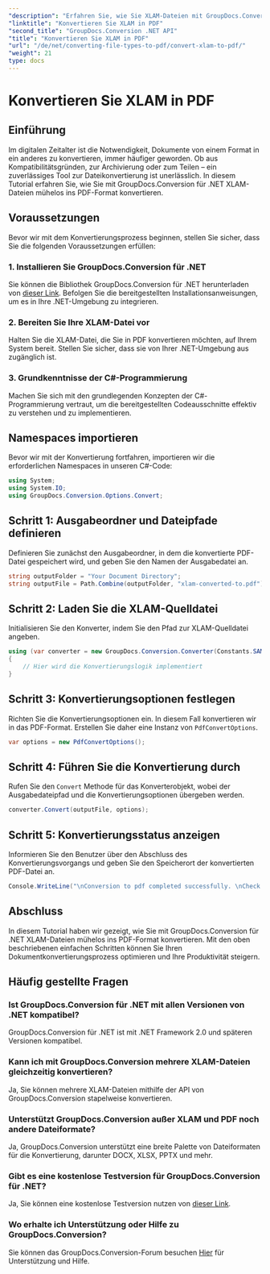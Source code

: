 ```yaml
---
"description": "Erfahren Sie, wie Sie XLAM-Dateien mit GroupDocs.Conversion für .NET mühelos in PDF konvertieren. Folgen Sie unserer Schritt-für-Schritt-Anleitung für eine reibungslose Dokumentkonvertierung."
"linktitle": "Konvertieren Sie XLAM in PDF"
"second_title": "GroupDocs.Conversion .NET API"
"title": "Konvertieren Sie XLAM in PDF"
"url": "/de/net/converting-file-types-to-pdf/convert-xlam-to-pdf/"
"weight": 21
type: docs
---
```

# Konvertieren Sie XLAM in PDF

## Einführung
Im digitalen Zeitalter ist die Notwendigkeit, Dokumente von einem Format in ein anderes zu konvertieren, immer häufiger geworden. Ob aus Kompatibilitätsgründen, zur Archivierung oder zum Teilen – ein zuverlässiges Tool zur Dateikonvertierung ist unerlässlich. In diesem Tutorial erfahren Sie, wie Sie mit GroupDocs.Conversion für .NET XLAM-Dateien mühelos ins PDF-Format konvertieren.
## Voraussetzungen
Bevor wir mit dem Konvertierungsprozess beginnen, stellen Sie sicher, dass Sie die folgenden Voraussetzungen erfüllen:
### 1. Installieren Sie GroupDocs.Conversion für .NET
Sie können die Bibliothek GroupDocs.Conversion für .NET herunterladen von [dieser Link](https://releases.groupdocs.com/conversion/net/). Befolgen Sie die bereitgestellten Installationsanweisungen, um es in Ihre .NET-Umgebung zu integrieren.
### 2. Bereiten Sie Ihre XLAM-Datei vor
Halten Sie die XLAM-Datei, die Sie in PDF konvertieren möchten, auf Ihrem System bereit. Stellen Sie sicher, dass sie von Ihrer .NET-Umgebung aus zugänglich ist.
### 3. Grundkenntnisse der C#-Programmierung
Machen Sie sich mit den grundlegenden Konzepten der C#-Programmierung vertraut, um die bereitgestellten Codeausschnitte effektiv zu verstehen und zu implementieren.

## Namespaces importieren
Bevor wir mit der Konvertierung fortfahren, importieren wir die erforderlichen Namespaces in unseren C#-Code:
```csharp
using System;
using System.IO;
using GroupDocs.Conversion.Options.Convert;
```

## Schritt 1: Ausgabeordner und Dateipfade definieren
Definieren Sie zunächst den Ausgabeordner, in dem die konvertierte PDF-Datei gespeichert wird, und geben Sie den Namen der Ausgabedatei an.
```csharp
string outputFolder = "Your Document Directory";
string outputFile = Path.Combine(outputFolder, "xlam-converted-to.pdf");
```
## Schritt 2: Laden Sie die XLAM-Quelldatei
Initialisieren Sie den Konverter, indem Sie den Pfad zur XLAM-Quelldatei angeben.
```csharp
using (var converter = new GroupDocs.Conversion.Converter(Constants.SAMPLE_XLAM))
{
    // Hier wird die Konvertierungslogik implementiert
}
```
## Schritt 3: Konvertierungsoptionen festlegen
Richten Sie die Konvertierungsoptionen ein. In diesem Fall konvertieren wir in das PDF-Format. Erstellen Sie daher eine Instanz von `PdfConvertOptions`.
```csharp
var options = new PdfConvertOptions();
```
## Schritt 4: Führen Sie die Konvertierung durch
Rufen Sie den `Convert` Methode für das Konverterobjekt, wobei der Ausgabedateipfad und die Konvertierungsoptionen übergeben werden.
```csharp
converter.Convert(outputFile, options);
```
## Schritt 5: Konvertierungsstatus anzeigen
Informieren Sie den Benutzer über den Abschluss des Konvertierungsvorgangs und geben Sie den Speicherort der konvertierten PDF-Datei an.
```csharp
Console.WriteLine("\nConversion to pdf completed successfully. \nCheck output in {0}", outputFolder);
```

## Abschluss
In diesem Tutorial haben wir gezeigt, wie Sie mit GroupDocs.Conversion für .NET XLAM-Dateien mühelos ins PDF-Format konvertieren. Mit den oben beschriebenen einfachen Schritten können Sie Ihren Dokumentkonvertierungsprozess optimieren und Ihre Produktivität steigern.
## Häufig gestellte Fragen
### Ist GroupDocs.Conversion für .NET mit allen Versionen von .NET kompatibel?
GroupDocs.Conversion für .NET ist mit .NET Framework 2.0 und späteren Versionen kompatibel.
### Kann ich mit GroupDocs.Conversion mehrere XLAM-Dateien gleichzeitig konvertieren?
Ja, Sie können mehrere XLAM-Dateien mithilfe der API von GroupDocs.Conversion stapelweise konvertieren.
### Unterstützt GroupDocs.Conversion außer XLAM und PDF noch andere Dateiformate?
Ja, GroupDocs.Conversion unterstützt eine breite Palette von Dateiformaten für die Konvertierung, darunter DOCX, XLSX, PPTX und mehr.
### Gibt es eine kostenlose Testversion für GroupDocs.Conversion für .NET?
Ja, Sie können eine kostenlose Testversion nutzen von [dieser Link](https://releases.groupdocs.com/).
### Wo erhalte ich Unterstützung oder Hilfe zu GroupDocs.Conversion?
Sie können das GroupDocs.Conversion-Forum besuchen [Hier](https://forum.groupdocs.com/c/conversion/11) für Unterstützung und Hilfe.